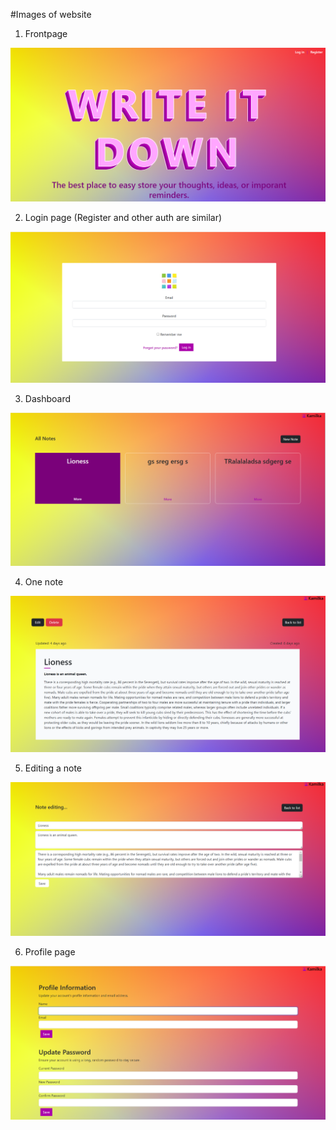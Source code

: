 #Images of website

1) Frontpage

![Frontpage!](img/homapege.png)

2) Login page (Register and other auth are similar)

![Login!](img/login.png)

3) Dashboard

![Dashboard!](img/dashboard.png)

4) One note

![One-note!](img/oneNote.png)

5) Editing a note

![Editting!](img/editingNote.png)

6) Profile page

![Profile!](img/profile.png)